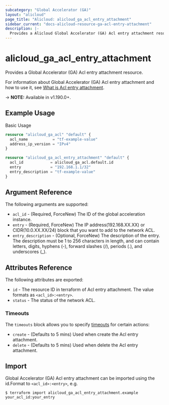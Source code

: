 ```yaml
---
subcategory: "Global Accelerator (GA)"
layout: "alicloud"
page_title: "Alicloud: alicloud_ga_acl_entry_attachment"
sidebar_current: "docs-alicloud-resource-ga-acl-entry-attachment"
description: |-
  Provides a Alicloud Global Accelerator (GA) Acl entry attachment resource.
---
```


# alicloud\_ga\_acl\_entry\_attachment

Provides a Global Accelerator (GA) Acl entry attachment resource.

For information about Global Accelerator (GA) Acl entry attachment and how to use it, see [What is Acl entry attachment](https://www.alibabacloud.com/help/en/global-accelerator/latest/api-doc-ga-2019-11-20-api-doc-addentriestoacl).

-> **NOTE:** Available in v1.190.0+.

## Example Usage

Basic Usage

```terraform
resource "alicloud_ga_acl" "default" {
  acl_name           = "tf-example-value"
  address_ip_version = "IPv4"
}

resource "alicloud_ga_acl_entry_attachment" "default" {
  acl_id            = alicloud_ga_acl.default.id
  entry             = "192.168.1.1/32"
  entry_description = "tf-example-value"
}
```

## Argument Reference

The following arguments are supported:

* `acl_id` - (Required, ForceNew) The ID of the global acceleration instance.
* `entry` - (Required, ForceNew) The IP address(192.168.XX.XX) or CIDR(10.0.XX.XX/24) block that you want to add to the network ACL.
* `entry_description` - (Optional, ForceNew) The description of the entry. The description must be 1 to 256 characters in length, and can contain letters, digits, hyphens (-), forward slashes (/), periods (.), and underscores (_).

## Attributes Reference

The following attributes are exported:

* `id` - The resource ID in terraform of Acl entry attachment. The value formats as `<acl_id>:<entry>`.
* `status` - The status of the network ACL.

### Timeouts

The `timeouts` block allows you to specify [timeouts](https://www.terraform.io/docs/configuration-0-11/resources.html#timeouts) for certain actions:

* `create` - (Defaults to 5 mins) Used when create the Acl entry attachment.
* `delete` - (Defaults to 5 mins) Used when delete the Acl entry attachment.

## Import

Global Accelerator (GA) Acl entry attachment can be imported using the id.Format to `<acl_id>:<entry>`, e.g.

```shell
$ terraform import alicloud_ga_acl_entry_attachment.example your_acl_id:your_entry
```
